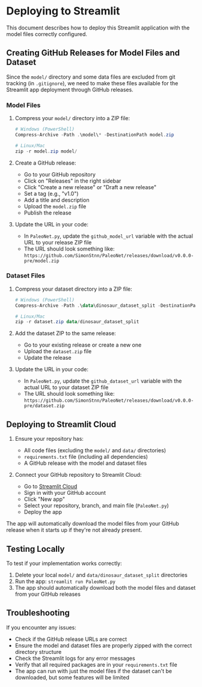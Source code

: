# Deploying to Streamlit

This document describes how to deploy this Streamlit application with the model files correctly configured.

## Creating GitHub Releases for Model Files and Dataset

Since the `model/` directory and some data files are excluded from git tracking (in `.gitignore`), we need to make these files available for the Streamlit app deployment through GitHub releases.

### Model Files

1. Compress your `model/` directory into a ZIP file:

   ```powershell
   # Windows (PowerShell)
   Compress-Archive -Path .\model\* -DestinationPath model.zip
   
   # Linux/Mac
   zip -r model.zip model/
   ```

2. Create a GitHub release:
   - Go to your GitHub repository
   - Click on "Releases" in the right sidebar
   - Click "Create a new release" or "Draft a new release"
   - Set a tag (e.g., "v1.0")
   - Add a title and description
   - Upload the `model.zip` file
   - Publish the release

3. Update the URL in your code:
   - In `PaleoNet.py`, update the `github_model_url` variable with the actual URL to your release ZIP file
   - The URL should look something like: `https://github.com/SimonStnn/PaleoNet/releases/download/v0.0.0-pre/model.zip`

### Dataset Files

1. Compress your dataset directory into a ZIP file:

   ```powershell
   # Windows (PowerShell)
   Compress-Archive -Path .\data\dinosaur_dataset_split -DestinationPath dataset.zip
   
   # Linux/Mac
   zip -r dataset.zip data/dinosaur_dataset_split
   ```

2. Add the dataset ZIP to the same release:
   - Go to your existing release or create a new one
   - Upload the `dataset.zip` file
   - Update the release

3. Update the URL in your code:
   - In `PaleoNet.py`, update the `github_dataset_url` variable with the actual URL to your dataset ZIP file
   - The URL should look something like: `https://github.com/SimonStnn/PaleoNet/releases/download/v0.0.0-pre/dataset.zip`

## Deploying to Streamlit Cloud

1. Ensure your repository has:
   - All code files (excluding the `model/` and `data/` directories)
   - `requirements.txt` file (including all dependencies)
   - A GitHub release with the model and dataset files

2. Connect your GitHub repository to Streamlit Cloud:
   - Go to [Streamlit Cloud](https://streamlit.io/cloud)
   - Sign in with your GitHub account
   - Click "New app"
   - Select your repository, branch, and main file (`PaleoNet.py`)
   - Deploy the app

The app will automatically download the model files from your GitHub release when it starts up if they're not already present.

## Testing Locally

To test if your implementation works correctly:

1. Delete your local `model/` and `data/dinosaur_dataset_split` directories
2. Run the app: `streamlit run PaleoNet.py`
3. The app should automatically download both the model files and dataset from your GitHub releases

## Troubleshooting

If you encounter any issues:

- Check if the GitHub release URLs are correct
- Ensure the model and dataset files are properly zipped with the correct directory structure
- Check the Streamlit logs for any error messages
- Verify that all required packages are in your `requirements.txt` file
- The app can run with just the model files if the dataset can't be downloaded, but some features will be limited
